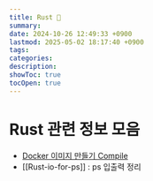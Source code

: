 ```yaml
---
title: Rust 🦀
summary: 
date: 2024-10-26 12:49:33 +0900
lastmod: 2025-05-02 18:17:40 +0900
tags: 
categories: 
description: 
showToc: true
tocOpen: true
---
```


# Rust 관련 정보 모음

- [Docker 이미지 만들기  Compile](https://int-i.github.io/rust/2021-10-03/docker-rust/)
- [[Rust-io-for-ps]] : ps 입출력 정리
